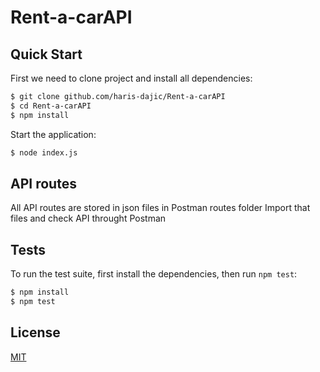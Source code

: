 # Rent-a-carAPI

## Quick Start

  First we need to clone project and install all dependencies:

```bash
$ git clone github.com/haris-dajic/Rent-a-carAPI
$ cd Rent-a-carAPI
$ npm install
```
  Start the application:

```bash
$ node index.js
```
## API routes

  All API routes are stored in json files in Postman routes folder
  Import that files and check API throught Postman


## Tests

  To run the test suite, first install the dependencies, then run `npm test`:

```bash
$ npm install
$ npm test
```

## License

  [MIT](LICENSE)
